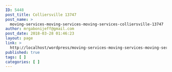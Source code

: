 ```yaml
---
ID: 5448
post_title: Colliersville 13747
post_name: >
  moving-services-moving-services-moving-services-colliersville-13747
author: mrgabonijeff@gmail.com
post_date: 2018-03-28 01:46:23
layout: page
link: >
  http://localhost/wordpress/moving-services-moving-services-moving-services-colliersville-13747/
published: true
tags: [ ]
categories: [ ]
---
```

